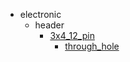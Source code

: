 * electronic
  * header
    * [3x4_12_pin](electronic/header/3x4_12_pin)
      * [through_hole](electronic/header/3x4_12_pin/through_hole)
